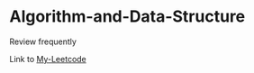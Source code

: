 # Algorithm-and-Data-Structure

Review frequently

Link to [My-Leetcode](https://github.com/Jason017/My-Leetcode)

